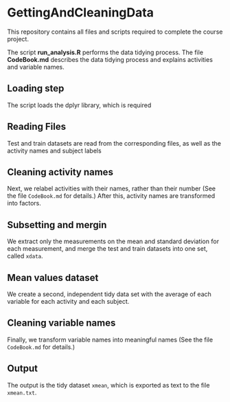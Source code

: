 # GettingAndCleaningData
This repository contains all files and scripts required to complete the course project.

The script **run_analysis.R** performs the data tidying process. The file **CodeBook.md** describes the
data tidying process and explains activities and variable names.

## Loading step
The script loads the dplyr library, which is required

## Reading Files
Test and train datasets are read from the corresponding files, as well as the activity names and subject labels

## Cleaning activity names
Next, we relabel activities with their names, rather than their number (See the file `CodeBook.md` for details.) After this, activity names are transformed into factors.

## Subsetting and mergin
We extract only the measurements on the mean and standard deviation for each measurement, and merge the test and train datasets into one set, called `xdata`.

## Mean values dataset
We create a second, independent tidy data set with the average of each variable for each activity and each subject.

## Cleaning variable names
Finally, we transform variable names into meaningful names (See the file `CodeBook.md` for details.)

## Output
The output is the tidy dataset `xmean`, which is exported as text to the file `xmean.txt`.


